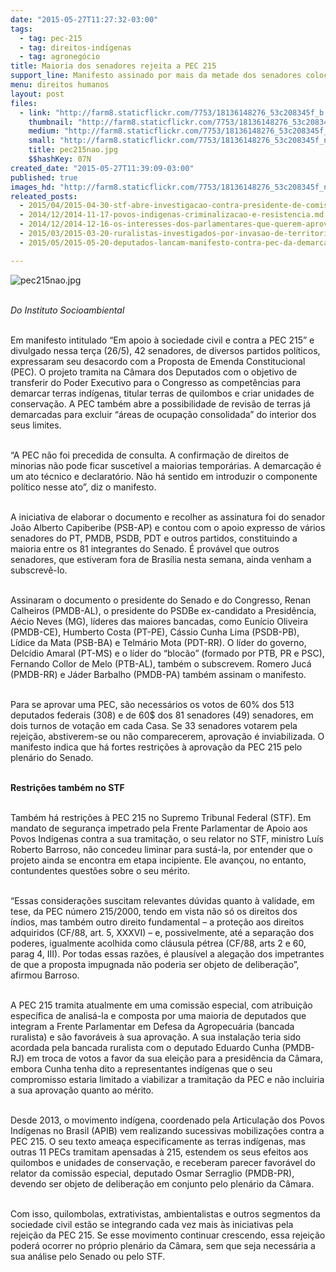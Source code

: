```yaml
---
date: "2015-05-27T11:27:32-03:00"
tags:
  - tag: pec-215
  - tag: direitos-indígenas
  - tag: agronegócio
title: Maioria dos senadores rejeita a PEC 215
support_line: Manifesto assinado por mais da metade dos senadores coloca em xeque proposta que transfere para o Congresso a tarefa de oficializar Terras Indígenas.
menu: direitos humanos
layout: post
files:
  - link: "http://farm8.staticflickr.com/7753/18136148276_53c208345f_b.jpg"
    thumbnail: "http://farm8.staticflickr.com/7753/18136148276_53c208345f_t.jpg"
    medium: "http://farm8.staticflickr.com/7753/18136148276_53c208345f_z.jpg"
    small: "http://farm8.staticflickr.com/7753/18136148276_53c208345f_n.jpg"
    title: pec215nao.jpg
    $$hashKey: 07N
created_date: "2015-05-27T11:39:09-03:00"
published: true
images_hd: "http://farm8.staticflickr.com/7753/18136148276_53c208345f_n.jpg"
releated_posts:
  - 2015/04/2015-04-30-stf-abre-investigacao-contra-presidente-de-comissao-da-pec-215.md
  - 2014/12/2014-11-17-povos-indigenas-criminalizacao-e-resistencia.md
  - 2014/12/2014-12-16-os-interesses-dos-parlamentares-que-querem-aprovar-a-pec-215.md
  - 2015/03/2015-03-20-ruralistas-investigados-por-invasao-de-territorios-indigenas-farao-relatorio-da-pec-215.md
  - 2015/05/2015-05-20-deputados-lancam-manifesto-contra-pec-da-demarcacao-de-terras-indigenas.md

---
```

<p><img alt="pec215nao.jpg" src="http://farm8.staticflickr.com/7753/18136148276_53c208345f_b.jpg" /></p>

<p><br />
<em>Do Instituto Socioambiental </em></p>

<p><br />
Em manifesto intitulado &ldquo;Em apoio &agrave; sociedade civil e contra a PEC 215&rdquo; e divulgado nessa ter&ccedil;a (26/5), 42 senadores, de diversos partidos pol&iacute;ticos, expressaram seu desacordo com a Proposta de Emenda Constitucional (PEC). O projeto tramita na C&acirc;mara dos Deputados com o objetivo de transferir do Poder Executivo para o Congresso as compet&ecirc;ncias para demarcar terras ind&iacute;genas, titular terras de quilombos e criar unidades de conserva&ccedil;&atilde;o. A PEC tamb&eacute;m abre a possibilidade de revis&atilde;o de terras j&aacute; demarcadas para excluir &ldquo;&aacute;reas de ocupa&ccedil;&atilde;o consolidada&rdquo; do interior dos seus limites.</p>

<p><br />
&ldquo;A PEC n&atilde;o foi precedida de consulta. A confirma&ccedil;&atilde;o de direitos de minorias n&atilde;o pode ficar suscet&iacute;vel a maiorias tempor&aacute;rias. A demarca&ccedil;&atilde;o &eacute; um ato t&eacute;cnico e declarat&oacute;rio. N&atilde;o h&aacute; sentido em introduzir o componente pol&iacute;tico nesse ato&rdquo;, diz o manifesto.</p>

<p><br />
A iniciativa de elaborar o documento e recolher as assinatura foi do senador Jo&atilde;o Alberto Capiberibe (PSB-AP) e contou com o apoio expresso de v&aacute;rios senadores do PT, PMDB, PSDB, PDT e outros partidos, constituindo a maioria entre os 81 integrantes do Senado. &Eacute; prov&aacute;vel que outros senadores, que estiveram fora de Bras&iacute;lia nesta semana, ainda venham a subscrev&ecirc;-lo.</p>

<p><br />
Assinaram o documento o presidente do Senado e do Congresso, Renan Calheiros (PMDB-AL), o presidente do PSDBe ex-candidato a Presid&ecirc;ncia, A&eacute;cio Neves (MG), l&iacute;deres das maiores bancadas, como Eun&iacute;cio Oliveira (PMDB-CE), Humberto Costa (PT-PE), C&aacute;ssio Cunha Lima (PSDB-PB), L&iacute;dice da Mata (PSB-BA) e Telm&aacute;rio Mota (PDT-RR). O l&iacute;der do governo, Delc&iacute;dio Amaral (PT-MS) e o l&iacute;der do &ldquo;bloc&atilde;o&rdquo; (formado por PTB, PR e PSC), Fernando Collor de Melo (PTB-AL), tamb&eacute;m o subscrevem. Romero Juc&aacute; (PMDB-RR) e J&aacute;der Barbalho (PMDB-PA) tamb&eacute;m assinam o manifesto.</p>

<p><br />
Para se aprovar uma PEC, s&atilde;o necess&aacute;rios os votos de 60% dos 513 deputados federais (308) e de 60$ dos 81 senadores (49) senadores, em dois turnos de vota&ccedil;&atilde;o em cada Casa. Se 33 senadores votarem pela rejei&ccedil;&atilde;o, abstiverem-se ou n&atilde;o comparecerem, aprova&ccedil;&atilde;o &eacute; inviabilizada. O manifesto indica que h&aacute; fortes restri&ccedil;&otilde;es &agrave; aprova&ccedil;&atilde;o da PEC 215 pelo plen&aacute;rio do Senado.</p>

<p><br />
<strong>Restri&ccedil;&otilde;es tamb&eacute;m no STF</strong></p>

<p><br />
Tamb&eacute;m h&aacute; restri&ccedil;&otilde;es &agrave; PEC 215 no Supremo Tribunal Federal (STF). Em mandato de seguran&ccedil;a impetrado pela Frente Parlamentar de Apoio aos Povos Ind&iacute;genas contra a sua tramita&ccedil;&atilde;o, o seu relator no STF, ministro Lu&iacute;s Roberto Barroso, n&atilde;o concedeu liminar para sust&aacute;-la, por entender que o projeto ainda se encontra em etapa incipiente. Ele avan&ccedil;ou, no entanto, contundentes quest&otilde;es sobre o seu m&eacute;rito.</p>

<p><br />
&ldquo;Essas considera&ccedil;&otilde;es suscitam relevantes d&uacute;vidas quanto &agrave; validade, em tese, da PEC n&uacute;mero 215/2000, tendo em vista n&atilde;o s&oacute; os direitos dos &iacute;ndios, mas tamb&eacute;m outro direito fundamental &ndash; a prote&ccedil;&atilde;o aos direitos adquiridos (CF/88, art. 5, XXXVI) &ndash; e, possivelmente, at&eacute; a separa&ccedil;&atilde;o dos poderes, igualmente acolhida como cl&aacute;usula p&eacute;trea (CF/88, arts 2 e 60, parag 4, III). Por todas essas raz&otilde;es, &eacute; plaus&iacute;vel a alega&ccedil;&atilde;o dos impetrantes de que a proposta impugnada n&atilde;o poderia ser objeto de delibera&ccedil;&atilde;o&rdquo;, afirmou Barroso.</p>

<p><br />
A PEC 215 tramita atualmente em uma comiss&atilde;o especial, com atribui&ccedil;&atilde;o espec&iacute;fica de analis&aacute;-la e composta por uma maioria de deputados que integram a Frente Parlamentar em Defesa da Agropecu&aacute;ria (bancada ruralista) e s&atilde;o favor&aacute;veis &agrave; sua aprova&ccedil;&atilde;o. A sua instala&ccedil;&atilde;o teria sido acordada pela bancada ruralista com o deputado Eduardo Cunha (PMDB-RJ) em troca de votos a favor da sua elei&ccedil;&atilde;o para a presid&ecirc;ncia da C&acirc;mara, embora Cunha tenha dito a representantes ind&iacute;genas que o seu compromisso estaria limitado a viabilizar a tramita&ccedil;&atilde;o da PEC e n&atilde;o incluiria a sua aprova&ccedil;&atilde;o quanto ao m&eacute;rito.</p>

<p><br />
Desde 2013, o movimento ind&iacute;gena, coordenado pela Articula&ccedil;&atilde;o dos Povos Ind&iacute;genas no Brasil (APIB) vem realizando sucessivas mobiliza&ccedil;&otilde;es contra a PEC 215. O seu texto amea&ccedil;a especificamente as terras ind&iacute;genas, mas outras 11 PECs tramitam apensadas &agrave; 215, estendem os seus efeitos aos quilombos e unidades de conserva&ccedil;&atilde;o, e receberam parecer favor&aacute;vel do relator da comiss&atilde;o especial, deputado Osmar Serraglio (PMDB-PR), devendo ser objeto de delibera&ccedil;&atilde;o em conjunto pelo plen&aacute;rio da C&acirc;mara.</p>

<p><br />
Com isso, quilombolas, extrativistas, ambientalistas e outros segmentos da sociedade civil est&atilde;o se integrando cada vez mais &agrave;s iniciativas pela rejei&ccedil;&atilde;o da PEC 215. Se esse movimento continuar crescendo, essa rejei&ccedil;&atilde;o poder&aacute; ocorrer no pr&oacute;prio plen&aacute;rio da C&acirc;mara, sem que seja necess&aacute;ria a sua an&aacute;lise pelo Senado ou pelo STF.</p>
